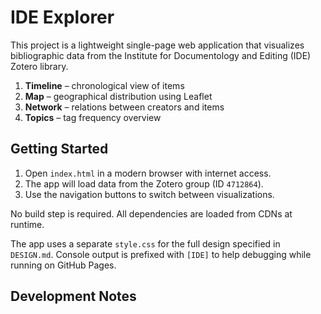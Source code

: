 # IDE Explorer

This project is a lightweight single-page web application that visualizes bibliographic data from the Institute for Documentology and Editing (IDE) Zotero library.

1. **Timeline** – chronological view of items
2. **Map** – geographical distribution using Leaflet
3. **Network** – relations between creators and items
4. **Topics** – tag frequency overview

## Getting Started

1. Open `index.html` in a modern browser with internet access.
2. The app will load data from the Zotero group (ID `4712864`).
3. Use the navigation buttons to switch between visualizations.

No build step is required. All dependencies are loaded from CDNs at runtime.

The app uses a separate `style.css` for the full design specified in
`DESIGN.md`. Console output is prefixed with `[IDE]` to help debugging while
running on GitHub Pages.

## Development Notes
